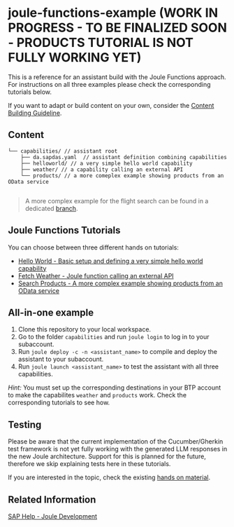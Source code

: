 # joule-functions-example (WORK IN PROGRESS - TO BE FINALIZED SOON - PRODUCTS TUTORIAL IS NOT FULLY WORKING YET)

This is a reference for an assistant build with the Joule Functions approach.
For instructions on all three examples please check the corresponding tutorials below.

If you want to adapt or build content on your own, consider the [Content Building Guideline](https://sap.sharepoint.com/:b:/r/teams/JouleFunctionsPilot/Shared%20Documents/General/Content_Building_Guideline_Joule_Functions.pdf?csf=1&web=1&e=OirLGA).

## Content

```
└── capabilities/ // assistant root
    ├── da.sapdas.yaml  // assistant definition combining capabilities
    ├── helloworld/ // a very simple hello world capability
    ├── weather/ // a capability calling an external API
    └── products/ // a more comeplex example showing products from an OData service
    
```

> A more complex example for the flight search can be found in a dedicated [branch](https://github.tools.sap/DAS-Samples/joule-functions-example/tree/fb_flight_search).

## Joule Functions Tutorials

You can choose between three different hands on tutorials:

* [Hello World - Basic setup and defining a very simple hello world capability](tutorials/helloworld/index.md)
* [Fetch Weather - Joule function calling an external API](tutorials/weather/index.md)
* [Search Products - A more complex example showing products from an OData service](tutorials/products/index.md)

## All-in-one example

1. Clone this repository to your local workspace.
1. Go to the folder `capabilities` and run `joule login` to log in to your subaccount.
2. Run `joule deploy -c -n <assistant_name>` to compile and deploy the assistant to your subaccount.
3. Run `joule launch <assistant_name>` to test the assistant with all three capabilities.

*Hint:* You must set up the corresponding destinations in your BTP account to make the capabilites `weather` and `products` work. Check the corresponding tutorials to see how.

## Testing

Please be aware that the current implementation of the Cucumber/Gherkin test
framework is not yet fully working with the generated LLM responses in the new Joule architecture.
Support for this is planned for the future, therefore we skip explaining tests here in these tutorials.

If you are interested in the topic, check the existing [hands on material](https://github.tools.sap/DAS-Samples/da-mc-developers-hands-on/tree/8-Adding-Content-Tests).

## Related Information

[SAP Help - Joule Development](https://help.sap.com/docs/joule/service-guide/development?locale=en-US)
